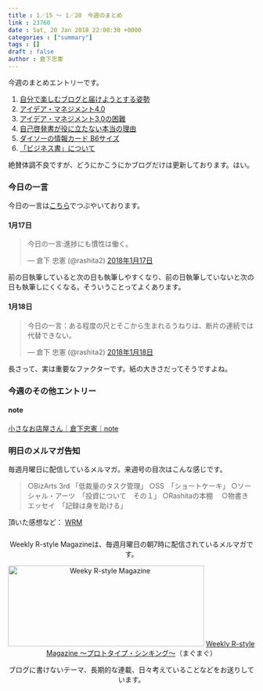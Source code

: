 ```yaml
---
title : 1／15 〜 1／20　今週のまとめ
link : 23760
date : Sat, 20 Jan 2018 22:00:30 +0000
categories : ["summary"]
tags : []
draft : false
author : 倉下忠憲
---
```


今週のまとめエントリーです。
 
<ol>
<li><a href="https://rashita.net/blog/?p=23732" title="自分で楽しむブログと届けようとする姿勢 – R-style">自分で楽しむブログと届けようとする姿勢</a></li>
<li><a href="https://rashita.net/blog/?p=23736" title="アイデア・マネジメント4.0 – R-style">アイデア・マネジメント4.0</a></li>
<li><a href="https://rashita.net/blog/?p=23740" title="アイデア・マネジメント3.0の困難 – R-style">アイデア・マネジメント3.0の困難</a></li>
<li><a href="https://rashita.net/blog/?p=23744" title="自己啓発書が役に立たない本当の理由 – R-style">自己啓発書が役に立たない本当の理由</a></li>
<li><a href="https://rashita.net/blog/?p=23748" title="ダイソーの情報カード B6サイズ – R-style">ダイソーの情報カード B6サイズ</a></li>
<li><a href="https://rashita.net/blog/?p=23756" title="「ビジネス書」について – R-style">「ビジネス書」について</a></li>
</ol>

絶賛体調不良ですが、どうにかこうにかブログだけは更新しております。はい。

<h3>今日の一言</h3>

今日の一言は<a href="http://twitter.com/rashita2 ">こちら</a>でつぶやいております。

<h4>1月17日</h4>

<blockquote class="twitter-tweet" data-lang="ja"><p lang="ja" dir="ltr">今日の一言:進捗にも慣性は働く。</p>&mdash; 倉下 忠憲 (@rashita2) <a href="https://twitter.com/rashita2/status/953594480094978049?ref_src=twsrc%5Etfw">2018年1月17日</a></blockquote>
<script async src="https://platform.twitter.com/widgets.js" charset="utf-8"></script>


前の日執筆していると次の日も執筆しやすくなり、前の日執筆していないと次の日も執筆しにくくなる。そういうことってよくあります。

<h4>1月18日</h4>

<blockquote class="twitter-tweet" data-lang="ja"><p lang="ja" dir="ltr">今日の一言：ある程度の尺とそこから生まれるうねりは、断片の連続では代替できない。</p>&mdash; 倉下 忠憲 (@rashita2) <a href="https://twitter.com/rashita2/status/953970793897062408?ref_src=twsrc%5Etfw">2018年1月18日</a></blockquote>
<script async src="https://platform.twitter.com/widgets.js" charset="utf-8"></script>

長さって、実は重要なファクターです。紙の大きさだってそうですよね。

<h3>今週のその他エントリー</h3>

<H4>note</H4>

<a href="https://note.mu" title="小さなお店屋さん｜倉下忠憲｜note">小さなお店屋さん｜倉下忠憲｜note</a>

<h3>明日のメルマガ告知</h3>
毎週月曜日に配信しているメルマガ。来週号の目次はこんな感じです。

<blockquote>
○BizArts 3rd 「低裁量のタスク管理」
○SS　「ショートケーキ」
○ソーシャル・アーツ　「投資について　その１」
○Rashitaの本棚　
○物書きエッセイ　「記録は身を助ける」
</blockquote>


頂いた感想など：
<a class="twitter-timeline"  href="https://twitter.com/rashita2/timelines/427262290753097729"  data-widget-id="427265271171010561">WRM</a>
    <script>!function(d,s,id){var js,fjs=d.getElementsByTagName(s)[0],p=/^http:/.test(d.location)?'http':'https';if(!d.getElementById(id)){js=d.createElement(s);js.id=id;js.src=p+"://platform.twitter.com/widgets.js";fjs.parentNode.insertBefore(js,fjs);}}(document,"script","twitter-wjs");</script>


<div style="text-align:center;margin-top:25px;">
Weekly R-style Magazineは、毎週月曜日の朝7時に配信されているメルマガです。

<a href="http://www.mag2.com/m/0001185133.html" target="_blank"><img src="http://rashita.net/blog/wp-content/uploads/2010/09/mmbanner.jpg" alt="Weeky R-style Magazine" width="400" height="165" class="alignnone size-full wp-image-12201" /></a>
<a href="http://www.mag2.com/m/0001185133.html" target="_blank">Weekly R-style Magazine ～プロトタイプ・シンキング～</a>（まぐまぐ）

ブログに書けないテーマ、長期的な連載、日々考えていることなどをお送りしています。
</div> 